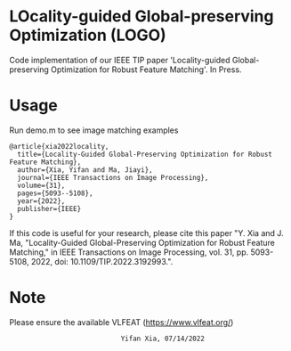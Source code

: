 # LOcality-guided Global-preserving Optimization (LOGO)

Code implementation of our IEEE TIP paper 'Locality-guided Global-preserving Optimization for Robust Feature Matching'. In Press.

# Usage

Run demo.m to see image matching examples 
```
@article{xia2022locality,
  title={Locality-Guided Global-Preserving Optimization for Robust Feature Matching},
  author={Xia, Yifan and Ma, Jiayi},
  journal={IEEE Transactions on Image Processing},
  volume={31},
  pages={5093--5108},
  year={2022},
  publisher={IEEE}
}
```
If this code is useful for your research, please cite this paper "Y. Xia and J. Ma, "Locality-Guided Global-Preserving Optimization for Robust Feature Matching," in IEEE Transactions on Image Processing, vol. 31, pp. 5093-5108, 2022, doi: 10.1109/TIP.2022.3192993.".

# Note

Please ensure the available VLFEAT (https://www.vlfeat.org/)

								Yifan Xia, 07/14/2022
